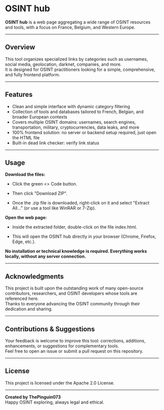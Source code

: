 # OSINT hub

**OSINT hub** is a web page aggregating a wide range of OSINT resources and tools, with a focus on France, Belgium, and Western Europe.

---

## Overview

This tool organizes specialized links by categories such as usernames, social media, geolocation, darknet, companies, and more.  
It is designed for OSINT practitioners looking for a simple, comprehensive, and fully frontend platform.

---

## Features

- Clean and simple interface with dynamic category filtering  
- Collection of tools and databases tailored to French, Belgian, and broader European contexts  
- Covers multiple OSINT domains: usernames, search engines, transportation, military, cryptocurrencies, data leaks, and more  
- 100% frontend solution: no server or backend setup required, just open the HTML file
- Built-in dead link checker: verify link status 

---

## Usage

**Download the files:**

  - Click the green <> Code button.

  - Then click "Download ZIP".

  - Once the .zip file is downloaded, right-click on it and select "Extract All..." (or use a tool like WinRAR or 7-Zip).

**Open the web page:**

  - Inside the extracted folder, double-click on the file index.html.

  - This will open the OSINT hub directly in your browser (Chrome, Firefox, Edge, etc.).


**No installation or technical knowledge is required. Everything works locally, without any server connection.**

---

## Acknowledgments

This project is built upon the outstanding work of many open-source contributors, researchers, and OSINT developers whose tools are referenced here.  
Thanks to everyone advancing the OSINT community through their dedication and sharing.

---

## Contributions & Suggestions

Your feedback is welcome to improve this tool: corrections, additions, enhancements, or suggestions for complementary tools.  
Feel free to open an issue or submit a pull request on this repository.

---

## License

This project is licensed under the Apache 2.0 License.

---

**Created by ThePinguin073**  
Happy OSINT exploring, always legal and ethical.

